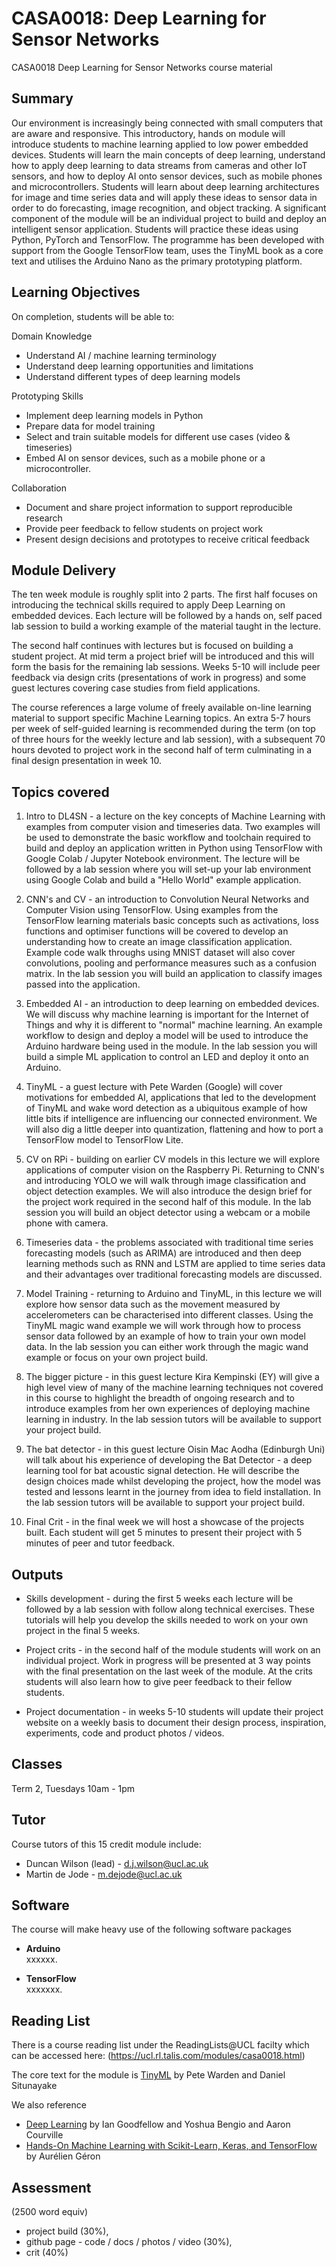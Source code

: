 # CASA0018: Deep Learning for Sensor Networks
CASA0018 Deep Learning for Sensor Networks course material

## Summary

Our environment is increasingly being connected with small computers that are aware and responsive. This introductory, hands on module will introduce students to machine learning applied to low power embedded devices. Students will learn the main concepts of deep learning, understand how to apply deep learning to data streams from cameras and other IoT sensors, and how to deploy AI onto sensor devices, such as mobile phones and microcontrollers. Students will learn about deep learning architectures for image and time series data and will apply these ideas to sensor data in order to do forecasting, image recognition, and object tracking.  A significant component of the module will be an individual project to build and deploy an intelligent sensor application. Students will practice these ideas using Python, PyTorch and TensorFlow. The programme has been developed with support from the Google TensorFlow team, uses the TinyML book as a core text and utilises the Arduino Nano as the primary prototyping platform.


## Learning Objectives

On completion, students will be able to:

Domain Knowledge
 - Understand AI / machine learning terminology
 - Understand deep learning opportunities and limitations
 - Understand different types of deep learning models

Prototyping Skills
 - Implement deep learning models in Python
 - Prepare data for model training
 - Select and train suitable models for different use cases (video & timeseries)
 - Embed AI on sensor devices, such as a mobile phone or a microcontroller.

Collaboration
 - Document and share project information to support reproducible research
 - Provide peer feedback to fellow students on project work
 - Present design decisions and prototypes to receive critical feedback


## Module Delivery

The ten week module is roughly split into 2 parts. The first half focuses on introducing the technical skills required to apply Deep Learning on embedded devices. Each lecture will be followed by a hands on, self paced lab session to build a working example of the material taught in the lecture.

The second half continues with lectures but is focused on building a student project. At mid term a project brief will be introduced and this will form the basis for the remaining lab sessions. Weeks 5-10 will include peer feedback via design crits (presentations of work in progress) and some guest lectures covering case studies from field applications.

The course references a large volume of freely available on-line learning material to support specific Machine Learning topics. An extra 5-7 hours per week of self-guided learning is recommended during the term (on top of three hours for the weekly lecture and lab session), with a subsequent 70 hours devoted to project work in the second half of term culminating in a final design presentation in week 10.

## Topics covered

  1. Intro to DL4SN - a lecture on the key concepts of Machine Learning with examples from computer vision and timeseries data. Two examples will be used to demonstrate the basic workflow and toolchain required to build and deploy an application written in Python using TensorFlow with Google Colab / Jupyter Notebook environment. The lecture will be followed by a lab session where you will set-up your lab environment using Google Colab and build a "Hello World" example application.

  2. CNN's and CV - an introduction to Convolution Neural Networks and Computer Vision using TensorFlow. Using examples from the TensorFlow learning materials basic concepts such as activations, loss functions and optimiser functions will be covered to develop an understanding how to create an image classification application. Example code walk throughs using MNIST dataset will also cover convolutions, pooling and performance measures such as a confusion matrix. In the lab session you will build an application to classify images passed into the application.

  3. Embedded AI - an introduction to deep learning on embedded devices. We will discuss why machine learning is important for the Internet of Things and why it is different to "normal" machine learning. An example workflow to design and deploy a model will be used to introduce the Arduino hardware being used in the module. In the lab session you will build a simple ML application to control an LED and deploy it onto an Arduino.

  4. TinyML - a guest lecture with Pete Warden (Google) will cover motivations for embedded AI, applications that led to the development of TinyML and wake word detection as a ubiquitous example of how little bits if intelligence are influencing our connected environment. We will also dig a little deeper into quantization, flattening and how to port a TensorFlow model to TensorFlow Lite.

  5. CV on RPi - building on earlier CV models in this lecture we will explore applications of computer vision on the Raspberry Pi. Returning to CNN's and introducing YOLO we will walk through image classification and object detection examples. We will also introduce the design brief for the project work required in the second half of this module. In the lab session you will build an object detector using a webcam or a mobile phone with camera.

  6. Timeseries data -  the problems associated with traditional time series forecasting models (such as ARIMA) are introduced and then deep learning methods such as RNN and LSTM are applied to time series data and their advantages over traditional forecasting models are discussed.

  7. Model Training - returning to Arduino and TinyML, in this lecture we will explore how sensor data such as the movement measured by accelerometers can be characterised into different classes. Using the TinyML magic wand example we will work through how to process sensor data followed by an example of how to train your own model data. In the lab session you can either work through the magic wand example or focus on your own project build.

  8. The bigger picture - in this guest lecture Kira Kempinski (EY) will give a high level view of many of the machine learning techniques not covered in this course to highlight the breadth of ongoing research and to introduce examples from her own experiences of deploying machine learning in industry. In the lab session tutors will be available to support your project build.

  9. The bat detector - in this guest lecture Oisin Mac Aodha (Edinburgh Uni) will talk about his experience of developing the Bat Detector - a deep learning tool for bat acoustic signal detection. He will describe the design choices made whilst developing the project, how the model was tested and lessons learnt in the journey from idea to field installation. In the lab session tutors will be available to support your project build.

  10. Final Crit - in the final week we will host a showcase of the projects built. Each student will get 5 minutes to present their project with 5 minutes of peer and tutor feedback.

## Outputs

- Skills development - during the first 5 weeks each lecture will be followed by a lab session with follow along technical exercises. These tutorials will help you develop the skills needed to work on your own project in the final 5 weeks.

- Project crits - in the second half of the module students will work on an individual project. Work in progress will be presented at 3 way points with the final presentation on the last week of the module. At the crits students will also learn how to give peer feedback to their fellow students.

- Project documentation - in weeks 5-10 students will update their project website on a weekly basis to document their design process, inspiration, experiments, code and product photos / videos.

## Classes

Term 2, Tuesdays 10am - 1pm

## Tutor

Course tutors of this 15 credit module include:
- Duncan Wilson (lead)  - d.j.wilson@ucl.ac.uk
- Martin de Jode - m.dejode@ucl.ac.uk


## Software

The course will make heavy use of the following software packages

  - **Arduino** <br/>
	xxxxxx.

  - **TensorFlow**<br/>
	xxxxxxx.

## Reading List

There is a course reading list under the ReadingLists@UCL facilty which can be accessed here: (https://ucl.rl.talis.com/modules/casa0018.html)

The core text for the module is [TinyML](https://tinymlbook.com/) by Pete Warden and Daniel Situnayake  

We also reference
- [Deep Learning](https://www.deeplearningbook.org/) by Ian Goodfellow and Yoshua Bengio and Aaron Courville
- [Hands-On Machine Learning with Scikit-Learn, Keras, and TensorFlow](https://www.oreilly.com/library/view/hands-on-machine-learning/9781492032632/) by Aurélien Géron


## Assessment

(2500 word equiv)
- project build (30%),
- github page - code / docs / photos / video (30%),
- crit (40%)


